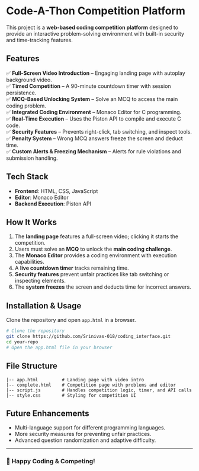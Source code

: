 # Code-A-Thon Competition Platform

This project is a **web-based coding competition platform** designed to provide an interactive problem-solving environment with built-in security and time-tracking features.

## Features

✅ **Full-Screen Video Introduction** – Engaging landing page with autoplay background video.  
✅ **Timed Competition** – A 90-minute countdown timer with session persistence.  
✅ **MCQ-Based Unlocking System** – Solve an MCQ to access the main coding problem.  
✅ **Integrated Coding Environment** – Monaco Editor for C programming.  
✅ **Real-Time Execution** – Uses the Piston API to compile and execute C code.  
✅ **Security Features** – Prevents right-click, tab switching, and inspect tools.  
✅ **Penalty System** – Wrong MCQ answers freeze the screen and deduct time.  
✅ **Custom Alerts & Freezing Mechanism** – Alerts for rule violations and submission handling.

## Tech Stack

- **Frontend**: HTML, CSS, JavaScript  
- **Editor**: Monaco Editor  
- **Backend Execution**: Piston API  

## How It Works

1. The **landing page** features a full-screen video; clicking it starts the competition.
2. Users must solve an **MCQ** to unlock the **main coding challenge**.
3. The **Monaco Editor** provides a coding environment with execution capabilities.
4. A **live countdown timer** tracks remaining time.
5. **Security features** prevent unfair practices like tab switching or inspecting elements.
6. The **system freezes** the screen and deducts time for incorrect answers.

## Installation & Usage

Clone the repository and open `app.html` in a browser.

```sh
# Clone the repository
git clone https://github.com/Srinivas-018/coding_interface.git  
cd your-repo  
# Open the app.html file in your browser
```

## File Structure

```
|-- app.html         # Landing page with video intro
|-- complete.html    # Competition page with problems and editor
|-- script.js        # Handles competition logic, timer, and API calls
|-- style.css        # Styling for competition UI
```

## Future Enhancements

- Multi-language support for different programming languages.
- More security measures for preventing unfair practices.
- Advanced question randomization and adaptive difficulty.

---
### 🚀 Happy Coding & Competing!
